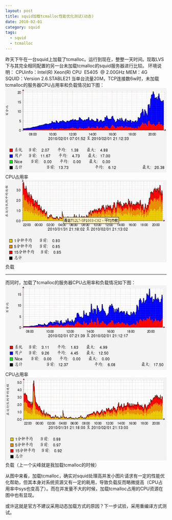 ```yaml
---
layout: post
title: squid加载tcmalloc性能优化测试(动态)
date: 2010-02-01
category: squid
tags:
  - squid
  - tcmalloc
---
```


昨天下午在一台squid上加载了tcmalloc。运行到现在，整整一天时间。现取LVS下与其完全相同配置的另一台未加载tcmalloc的squid服务器进行比较。
环境说明：
CPUinfo：Intel(R) Xeon(R) CPU  E5405  @ 2.00GHz
MEM：4G
SQUID：Version 2.6.STABLE21
当单台流量20M，TCP连接数6w时，未加载tcmalloc的服务器CPU占用率和负载情况如下图：
<img src="/images/uploads/62d80b5eh730dca4ebd76690.jpg" alt="" title="cpu%" width="572" height="263" class="alignnone size-full wp-image-2559" />
CPU占用率
<img src="/images/uploads/62d80b5eh730dca57d6ee690.jpg" alt="" title="loadavg" width="575" height="257" class="alignnone size-full wp-image-2561" />
负载
<hr>
而同时，加载了tcmalloc的服务器CPU占用率和负载情况如下图：
<img src="/images/uploads/62d80b5eh730dca5f8985690.jpg" alt="" title="cpu%-new" width="577" height="263" class="alignnone size-full wp-image-2562" />
CPU占用率
<img src="/images/uploads/62d80b5eh730dca671bb7690.jpg" alt="" title="loadavg-new" width="579" height="259" class="alignnone size-full wp-image-2563" />
负载（上一个尖峰就是我加载tcmalloc的时候）

从图中来看，加载tcmalloc，确实对squid处理高并发小图片请求有一定的性能优化帮助，但其本身对系统资源又有一定的耗用，导致负载反而略微提高（CPU占用率中sys也变高了）。而在并发量不大的时候，加载tcmalloc占用的CPU资源在图中也有显现。

或许这就是官方不建议采用动态加载方式的原因？下一步试验，采用重编译方式测试。

